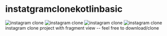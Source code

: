 # instatgramclonekotlinbasic
![instagram clone](https://github.com/shivasubedi/instatgramclonekotlinbasic/blob/Learnkotlin/1.png?raw=true)
![instagram clone](https://github.com/shivasubedi/instatgramclonekotlinbasic/blob/Learnkotlin/2.png?raw=true)
![instagram clone](https://github.com/shivasubedi/instatgramclonekotlinbasic/blob/Learnkotlin/3.png?raw=true)
![instagram clone](https://github.com/shivasubedi/instatgramclonekotlinbasic/blob/Learnkotlin/4.png?raw=true)
instagram clone project with fragment view -- feel free to download/clone
